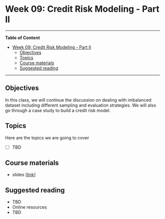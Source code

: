 # Week 09: Credit Risk Modeling - Part II
---

**Table of Content**
- [Week 09: Credit Risk Modeling - Part II](#week-09-credit-risk-modeling---part-ii)
  - [Objectives](#objectives)
  - [Topics](#topics)
  - [Course materials](#course-materials)
  - [Suggested reading](#suggested-reading)

---
## Objectives
In this class, we will continue the discussion on dealing with imbalanced dataset including different sampling and evaluation strategies. We will also go through a case study to build a credit risk model.

## Topics
Here are the topics we are going to cover
* [ ] TBD


## Course materials
* slides [[link](TBD)]

## Suggested reading
* TBD
* Online resources
* TBD
